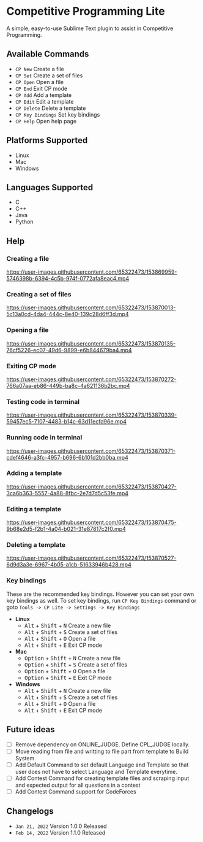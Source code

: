 # Competitive Programming Lite
A simple, easy-to-use Sublime Text plugin to assist in Competitive Programming.

## Available Commands
- `CP New` Create a file
- `CP Set` Create a set of files
- `CP Open` Open a file
- `CP End` Exit CP mode
- `CP Add` Add a template
- `CP Edit` Edit a template
- `CP Delete` Delete a template
- `CP Key Bindings` Set key bindings
- `CP Help` Open help page

## Platforms Supported
- Linux
- Mac
- Windows

## Languages Supported
- C
- C++
- Java
- Python

## Help

### Creating a file
https://user-images.githubusercontent.com/65322473/153869959-5746398b-6394-4c5b-974f-0772afa8eac4.mp4

### Creating a set of files
https://user-images.githubusercontent.com/65322473/153870013-5c13a0cd-4da4-444c-8e40-139c28d6ff3d.mp4

### Opening a file
https://user-images.githubusercontent.com/65322473/153870135-76cf5226-ec07-49d6-9899-e6b844679ba4.mp4

### Exiting CP mode
https://user-images.githubusercontent.com/65322473/153870272-766a07aa-eb86-449b-ba8c-4a621136b2bc.mp4

### Testing code in terminal
https://user-images.githubusercontent.com/65322473/153870339-59457ec5-7107-4483-b14c-63d11ecfd96e.mp4

### Running code in terminal
https://user-images.githubusercontent.com/65322473/153870371-cdef4646-a3fc-4957-b696-6b101d2bb0ba.mp4

### Adding a template
https://user-images.githubusercontent.com/65322473/153870427-3ca6b363-5557-4a88-8fbc-2e7d7d5c53fe.mp4

### Editing a template
https://user-images.githubusercontent.com/65322473/153870475-9b68e2d5-f2b1-4a04-b021-31e87817c2f0.mp4

### Deleting a template
https://user-images.githubusercontent.com/65322473/153870527-6d9d3a3e-6967-4b05-a1cb-51633946b428.mp4

### Key bindings
These are the recommended key bindings. However you can set your own key bindings as well. To set key bindings, run `CP Key Bindings` command or goto `Tools -> CP Lite -> Settings -> Key Bindings`
- **Linux**
  - <kbd>Alt</kbd> + <kbd>Shift</kbd> + <kbd>N</kbd> Create a new file
  - <kbd>Alt</kbd> + <kbd>Shift</kbd> + <kbd>S</kbd> Create a set of files
  - <kbd>Alt</kbd> + <kbd>Shift</kbd> + <kbd>O</kbd> Open a file
  - <kbd>Alt</kbd> + <kbd>Shift</kbd> + <kbd>E</kbd> Exit CP mode
- **Mac**
  - <kbd>Option</kbd> + <kbd>Shift</kbd> + <kbd>N</kbd> Create a new file
  - <kbd>Option</kbd> + <kbd>Shift</kbd> + <kbd>S</kbd> Create a set of files
  - <kbd>Option</kbd> + <kbd>Shift</kbd> + <kbd>O</kbd> Open a file
  - <kbd>Option</kbd> + <kbd>Shift</kbd> + <kbd>E</kbd> Exit CP mode
- **Windows**
  - <kbd>Alt</kbd> + <kbd>Shift</kbd> + <kbd>N</kbd> Create a new file
  - <kbd>Alt</kbd> + <kbd>Shift</kbd> + <kbd>S</kbd> Create a set of files
  - <kbd>Alt</kbd> + <kbd>Shift</kbd> + <kbd>O</kbd> Open a file
  - <kbd>Alt</kbd> + <kbd>Shift</kbd> + <kbd>E</kbd> Exit CP mode

## Future ideas
- [ ] Remove dependency on ONLINE_JUDGE. Define CPL_JUDGE locally.
- [ ] Move reading from file and writting to file part from template to Build System
- [ ] Add Default Command to set default Language and Template so that user does not have to select Language and Template everytime.
- [ ] Add Contest Command for creating template files and scraping input and expected output for all questions in a contest
- [ ] Add Contest Command support for CodeForces

## Changelogs
- `Jan 21, 2022` Version 1.0.0 Released
- `Feb 14, 2022` Version 1.1.0 Released

